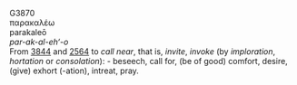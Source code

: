 <body>
  <p>G3870<br>  παρακαλέω  <br> parakaleō  <br><i>par-ak-al-eh‘-o </i><br>From <a href="g3844.htm">3844</a> and <a href="g2564.htm">2564</a>  to <i>call</i> <i>near</i>, that is, <i>invite</i>, <i>invoke</i> (by <i>imploration</i>, <i>hortation</i> or <i>consolation</i>): - beseech, call for, (be of good) comfort, desire, (give) exhort (-ation), intreat, pray.<br></p>
 </body>